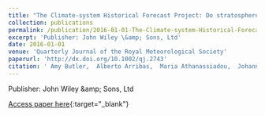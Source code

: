 ```yaml
---
title: "The Climate-system Historical Forecast Project: Do stratosphere-resolving models make better seasonal climate predictions in boreal winter?"
collection: publications
permalink: /publication/2016-01-01-The-Climate-system-Historical-Forecast-Project-Do-stratosphere-resolving-models-make-better-seasonal-climate-predictions-in-boreal-winter
excerpt: 'Publisher: John Wiley \&amp; Sons, Ltd'
date: 2016-01-01
venue: 'Quarterly Journal of the Royal Meteorological Society'
paperurl: 'http://dx.doi.org/10.1002/qj.2743'
citation: ' Amy Butler,  Alberto Arribas,  Maria Athanassiadou,  Johanna Baehr,  Natalia Calvo,  Andrew Charlton-Perez,  Michel Déqué,  Daniela Domeisen,  Kristina Fröhlich,  Harry Hendon,  Yukiko Imada,  Masayoshi Ishii,  Maddalen Iza,  Alexey Karpechko,  Arun Kumar,  Craig MacLachlan,  William Merryfield,  Wolfgang Müller,  Alan O&apos;Neill,  Adam Scaife,  John Scinocca,  Michael Sigmond,  Timothy Stockdale,  Tamaki Yasuda, &quot;The Climate-system Historical Forecast Project: Do stratosphere-resolving models make better seasonal climate predictions in boreal winter?.&quot; Quarterly Journal of the Royal Meteorological Society, 2016.'
---
```

Publisher: John Wiley \&amp; Sons, Ltd

[Access paper here](http://dx.doi.org/10.1002/qj.2743){:target="_blank"}
